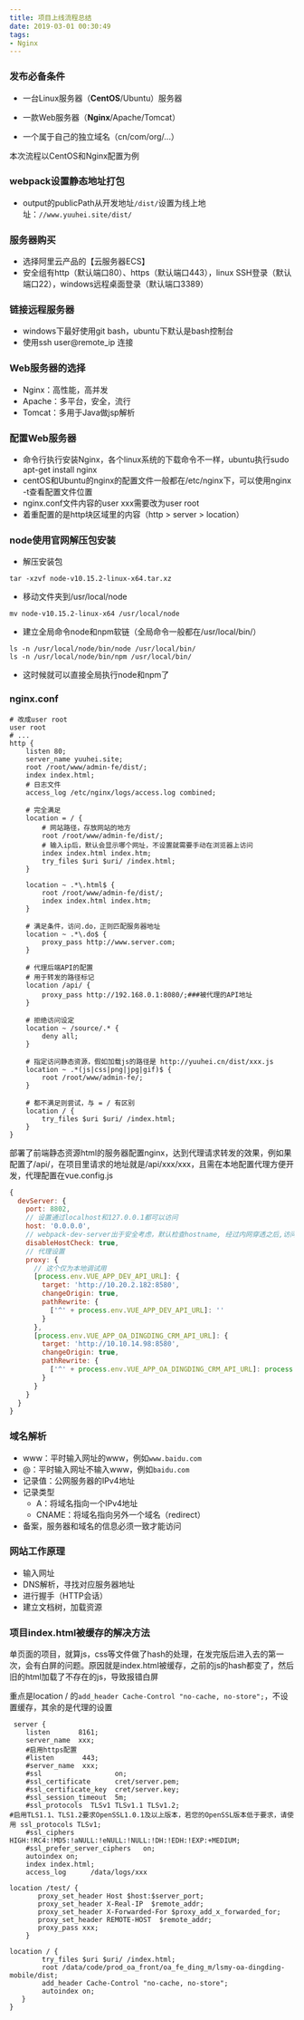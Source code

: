 ```yaml
---
title: 项目上线流程总结
date: 2019-03-01 00:30:49
tags:
- Nginx
---
```


### 发布必备条件

- 一台Linux服务器（**CentOS**/Ubuntu）服务器

- 一款Web服务器（**Nginx**/Apache/Tomcat）
- 一个属于自己的独立域名（cn/com/org/...）

本次流程以CentOS和Nginx配置为例



### webpack设置静态地址打包

* output的publicPath从开发地址`/dist/`设置为线上地址：`//www.yuuhei.site/dist/`



### 服务器购买

- 选择阿里云产品的【云服务器ECS】
- 安全组有http（默认端口80）、https（默认端口443），linux SSH登录（默认端口22），windows远程桌面登录（默认端口3389）



### 链接远程服务器

- windows下最好使用git bash，ubuntu下默认是bash控制台
- 使用ssh user@remote_ip 连接



### Web服务器的选择

- Nginx：高性能，高并发
- Apache：多平台，安全，流行
- Tomcat：多用于Java做jsp解析



### 配置Web服务器

- 命令行执行安装Nginx，各个linux系统的下载命令不一样，ubuntu执行sudo apt-get install nginx
- centOS和Ubuntu的nginx的配置文件一般都在/etc/nginx下，可以使用nginx -t查看配置文件位置
- nginx.conf文件内容的user xxx需要改为user root
- 着重配置的是http块区域里的内容（http > server > location）



### node使用官网解压包安装

* 解压安装包

```
tar -xzvf node-v10.15.2-linux-x64.tar.xz
```

* 移动文件夹到/usr/local/node

```
mv node-v10.15.2-linux-x64 /usr/local/node
```

* 建立全局命令node和npm软链（全局命令一般都在/usr/local/bin/）

```
ls -n /usr/local/node/bin/node /usr/local/bin/
ls -n /usr/local/node/bin/npm /usr/local/bin/
```

* 这时候就可以直接全局执行node和npm了



### nginx.conf

```nginx
# 改成user root
user root
# ...
http {
    listen 80;
    server_name yuuhei.site;
    root /root/www/admin-fe/dist/;
    index index.html;
    # 日志文件
    access_log /etc/nginx/logs/access.log combined;

    # 完全满足
    location = / {
        # 网站路径，存放网站的地方
        root /root/www/admin-fe/dist/;
        # 输入ip后，默认会显示哪个网址，不设置就需要手动在浏览器上访问
        index index.html index.htm;
        try_files $uri $uri/ /index.html;
    }

    location ~ .*\.html$ {
        root /root/www/admin-fe/dist/;
        index index.html index.htm;
    }

    # 满足条件，访问.do，正则匹配服务器地址
    location ~ .*\.do$ {
        proxy_pass http://www.server.com;
    }

    # 代理后端API的配置
    # 用于转发的路径标记
    location /api/ {
        proxy_pass http://192.168.0.1:8080/;###被代理的API地址
    }

    # 拒绝访问设定
    location ~ /source/.* {
    	deny all;
    }

    # 指定访问静态资源，假如加载js的路径是 http://yuuhei.cn/dist/xxx.js
    location ~ .*(js|css|png|jpg|gif)$ {
        root /root/www/admin-fe/;
    }

    # 都不满足则尝试，与 = / 有区别
    location / {
        try_files $uri $uri/ /index.html;
    }
}
```

部署了前端静态资源html的服务器配置nginx，达到代理请求转发的效果，例如果配置了/api/，在项目里请求的地址就是/api/xxx/xxx，且需在本地配置代理方便开发，代理配置在vue.config.js

```js
{
  devServer: {
    port: 8802,
    // 设置通过localhost和127.0.0.1都可以访问
    host: '0.0.0.0',
    // webpack-dev-server出于安全考虑，默认检查hostname, 经过内网穿透之后,访问会出现Invalid Host header
    disableHostCheck: true,
    // 代理设置
    proxy: {
      // 这个仅为本地调试用
      [process.env.VUE_APP_DEV_API_URL]: {
        target: 'http://10.20.2.182:8580',
        changeOrigin: true,
        pathRewrite: {
          ['^' + process.env.VUE_APP_DEV_API_URL]: ''
        }
      },
      [process.env.VUE_APP_OA_DINGDING_CRM_API_URL]: {
        target: 'http://10.10.14.98:8580',
        changeOrigin: true,
        pathRewrite: {
          ['^' + process.env.VUE_APP_OA_DINGDING_CRM_API_URL]: process.env.VUE_APP_OA_DINGDING_CRM_API_URL
        }
      }
    }
  }
}
```


### 域名解析

- www：平时输入网址的www，例如`www.baidu.com`
- @：平时输入网址不输入www，例如`baidu.com`
- 记录值：公网服务器的IPv4地址
- 记录类型
  - A：将域名指向一个IPv4地址
  - CNAME：将域名指向另外一个域名（redirect）
- 备案，服务器和域名的信息必须一致才能访问



### 网站工作原理

- 输入网址
- DNS解析，寻找对应服务器地址
- 进行握手（HTTP会话）
- 建立文档树，加载资源

### 项目index.html被缓存的解决方法

单页面的项目，就算js，css等文件做了hash的处理，在发完版后进入去的第一次，会有白屏的问题。原因就是index.html被缓存，之前的js的hash都变了，然后旧的html加载了不存在的js，导致报错白屏

重点是location / 的`add_header Cache-Control "no-cache, no-store";`，不设置缓存，其余的是代理的设置

```nginx
 server {
    listen       8161;
    server_name  xxx;
    #启用https配置
    #listen       443;
    #server_name  xxx;
    #ssl                  on;
    #ssl_certificate      cret/server.pem;
    #ssl_certificate_key  cret/server.key;
    #ssl_session_timeout  5m;
    #ssl_protocols  TLSv1 TLSv1.1 TLSv1.2;
#启用TLS1.1、TLS1.2要求OpenSSL1.0.1及以上版本，若您的OpenSSL版本低于要求，请使用 ssl_protocols TLSv1;
    #ssl_ciphers  HIGH:!RC4:!MD5:!aNULL:!eNULL:!NULL:!DH:!EDH:!EXP:+MEDIUM;
    #ssl_prefer_server_ciphers   on;
    autoindex on;
    index index.html;
    access_log      /data/logs/xxx

location /test/ {
       proxy_set_header Host $host:$server_port;
       proxy_set_header X-Real-IP  $remote_addr;
       proxy_set_header X-Forwarded-For $proxy_add_x_forwarded_for;
       proxy_set_header REMOTE-HOST  $remote_addr;
       proxy_pass xxx;
    }

location / {
        try_files $uri $uri/ /index.html;
        root /data/code/prod_oa_front/oa_fe_ding_m/lsmy-oa-dingding-mobile/dist;
        add_header Cache-Control "no-cache, no-store";
        autoindex on;
   }
}
```

